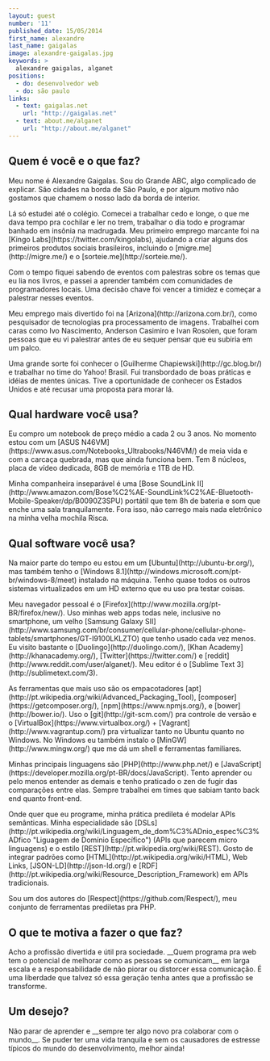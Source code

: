 ```yaml
---
layout: guest
number: '11'
published_date: 15/05/2014
first_name: alexandre
last_name: gaigalas
image: alexandre-gaigalas.jpg
keywords: >
  alexandre gaigalas, alganet
positions:
  - do: desenvolvedor web
  - do: são paulo
links:
  - text: gaigalas.net
    url: "http://gaigalas.net"
  - text: about.me/alganet
    url: "http://about.me/alganet"
---
```


<section class="question">
  <div class="wrapper">
    <div class="question-title-area">
      <h2 class="question-title">Quem é você e o que faz?</h2>
    </div>
    <div class="question-content-area">
      <div class="question-content text">
        <p>
        Meu nome é Alexandre Gaigalas. Sou do Grande ABC, algo complicado de
        explicar. São cidades na borda de São Paulo, e por algum motivo não
        gostamos que chamem o nosso lado da borda de interior.
        </p>
        <p>
        Lá só estudei até o colégio. Comecei a trabalhar cedo e longe, o que me
        dava tempo pra cochilar e ler no trem, trabalhar o dia todo e programar
        banhado em insônia na madrugada. Meu primeiro emprego marcante foi na
        [Kingo Labs](https://twitter.com/kingolabs), ajudando a criar alguns dos
        primeiros produtos sociais brasileiros, incluindo o
        [migre.me](http://migre.me/) e o [sorteie.me](http://sorteie.me/).
        </p>
        <p>
        Com o tempo fiquei sabendo de eventos com palestras sobre os temas que
        eu lia nos livros, e passei a aprender também com comunidades de
        programadores locais. Uma decisão chave foi vencer a timidez e começar a
        palestrar nesses eventos.
        </p>
        <p>
        Meu emprego mais divertido foi na [Arizona](http://arizona.com.br/),
        como pesquisador de tecnologias pra processamento de imagens. Trabalhei
        com caras como Ivo Nascimento, Anderson Casimiro e Ivan Rosolen, que
        foram pessoas que eu vi palestrar antes de eu sequer pensar que eu
        subiria em um palco.
        </p>
        <p>
        Uma grande sorte foi conhecer o [Guilherme
        Chapiewski](http://gc.blog.br/) e trabalhar no time do Yahoo! Brasil.
        Fui transbordado de boas práticas e idéias de mentes únicas. Tive a
        oportunidade de conhecer os Estados Unidos e até recusar uma proposta
        para morar lá.
        </p>
      </div>
    </div>
  </div>
</section>

<section class="question">
  <div class="wrapper">
    <div class="question-title-area">
      <h2 class="question-title">Qual hardware você usa?</h2>
    </div>
    <div class="question-content-area">
      <div class="question-content text">
        <p>
        Eu compro um notebook de preço médio a cada 2 ou 3 anos. No momento
        estou com um [ASUS
        N46VM](https://www.asus.com/Notebooks_Ultrabooks/N46VM/) de meia vida e
        com a carcaça quebrada, mas que ainda funciona bem. Tem 8 núcleos, placa
        de vídeo dedicada, 8GB de memória e 1TB de HD.
        </p>
        <p>
        Minha companheira inseparável é uma [Bose SoundLink
        II](http://www.amazon.com/Bose%C2%AE-SoundLink%C2%AE-Bluetooth-Mobile-Speaker/dp/B0090Z3SPU)
        portátil que tem 8h de bateria e som que enche uma sala tranquilamente.
        Fora isso, não carrego mais nada eletrônico na minha velha mochila
        Risca.
        </p>
      </div>
    </div>
  </div>
</section>

<section class="question">
  <div class="wrapper">
    <div class="question-title-area">
      <h2 class="question-title">Qual software você usa?</h2>
    </div>
    <div class="question-content-area">
      <div class="question-content text">
        <p>
        Na maior parte do tempo eu estou em um [Ubuntu](http://ubuntu-br.org/),
        mas também tenho o
        [Windows 8.1](http://windows.microsoft.com/pt-br/windows-8/meet)
        instalado na máquina. Tenho quase todos os outros sistemas virtualizados
        em um HD externo que eu uso pra testar coisas.
        </p>
        <p>
        Meu navegador pessoal é o
        [Firefox](http://www.mozilla.org/pt-BR/firefox/new/). Uso minhas web
        apps todas nele, inclusive no smartphone, um velho
        [Samsung Galaxy SII](http://www.samsung.com/br/consumer/cellular-phone/cellular-phone-tablets/smartphones/GT-I9100LKLZTO)
        que tenho usado cada vez menos. Eu visito bastante o
        [Duolingo](http://duolingo.com/),
        [Khan Academy](http://khanacademy.org/), [Twitter](https://twitter.com/)
        e [reddit](http://www.reddit.com/user/alganet/). Meu editor é o
        [Sublime Text 3](http://sublimetext.com/3).
        </p>
        <p>
        As ferramentas que mais uso são os empacotadores
        [apt](http://pt.wikipedia.org/wiki/Advanced_Packaging_Tool),
        [composer](https://getcomposer.org/), [npm](https://www.npmjs.org/), e
        [bower](http://bower.io/). Uso o [git](http://git-scm.com/) pra controle
        de versão e o [VirtualBox](https://www.virtualbox.org/) +
        [Vagrant](http://www.vagrantup.com/) pra virtualizar tanto no Ubuntu
        quanto no Windows. No Windows eu também instalo o
        [MinGW](http://www.mingw.org/) que me dá um shell e ferramentas
        familiares.
        </p>
        <p>
        Minhas principais linguagens são [PHP](http://www.php.net/) e
        [JavaScript](https://developer.mozilla.org/pt-BR/docs/JavaScript). Tento
        aprender ou pelo menos entender as demais e tenho praticado o zen de
        fugir das comparações entre elas. Sempre trabalhei em times que sabiam
        tanto back end quanto front-end.
        </p>
        <p>
        Onde quer que eu programe, minha prática predileta é modelar APIs
        semânticas. Minha especialidade são
        [DSLs](http://pt.wikipedia.org/wiki/Linguagem_de_dom%C3%ADnio_espec%C3%ADfico
        "Liguagem de Domínio Específico") (APIs que parecem micro linguagens) e
        o estilo [REST](http://pt.wikipedia.org/wiki/REST). Gosto de integrar
        padrões como [HTML](http://pt.wikipedia.org/wiki/HTML), Web Links,
        [JSON-LD](http://json-ld.org/) e
        [RDF](http://pt.wikipedia.org/wiki/Resource_Description_Framework) em
        APIs tradicionais.
        </p>
        <p>
        Sou um dos autores do [Respect](https://github.com/Respect/), meu
        conjunto de ferramentas prediletas pra PHP.
        </p>
      </div>
    </div>
  </div>
</section>

<section class="question">
  <div class="wrapper">
    <div class="question-title-area">
      <h2 class="question-title">O que te motiva a fazer o que faz?</h2>
    </div>
    <div class="question-content-area">
      <div class="question-content text">
        <p>
        Acho a profissão divertida e útil pra sociedade. __Quem programa pra web
        tem o potencial de melhorar como as pessoas se comunicam__ em larga
        escala e a responsabilidade de não piorar ou distorcer essa comunicação.
        É uma liberdade que talvez só essa geração tenha antes que a profissão
        se transforme.
        </p>
      </div>
    </div>
  </div>
</section>

<section class="question">
  <div class="wrapper">
    <div class="question-title-area">
      <h2 class="question-title">Um desejo?</h2>
    </div>
    <div class="question-content-area">
      <div class="question-content text">
        <p>
        Não parar de aprender e __sempre ter algo novo pra colaborar com o
        mundo__. Se puder ter uma vida tranquila e sem os causadores de estresse
        típicos do mundo do desenvolvimento, melhor ainda!
        </p>
      </div>
    </div>
  </div>
</section>
